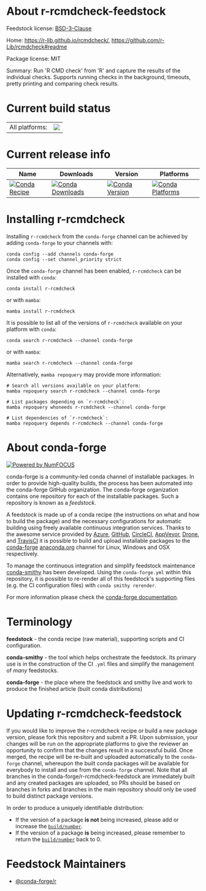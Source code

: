 About r-rcmdcheck-feedstock
===========================

Feedstock license: [BSD-3-Clause](https://github.com/conda-forge/r-rcmdcheck-feedstock/blob/main/LICENSE.txt)

Home: https://r-lib.github.io/rcmdcheck/, https://github.com/r-Lib/rcmdcheck#readme

Package license: MIT

Summary: Run 'R CMD check' from 'R' and capture the results of the individual checks. Supports running checks in the background, timeouts, pretty printing and comparing check results.

Current build status
====================


<table><tr><td>All platforms:</td>
    <td>
      <a href="https://dev.azure.com/conda-forge/feedstock-builds/_build/latest?definitionId=1514&branchName=main">
        <img src="https://dev.azure.com/conda-forge/feedstock-builds/_apis/build/status/r-rcmdcheck-feedstock?branchName=main">
      </a>
    </td>
  </tr>
</table>

Current release info
====================

| Name | Downloads | Version | Platforms |
| --- | --- | --- | --- |
| [![Conda Recipe](https://img.shields.io/badge/recipe-r--rcmdcheck-green.svg)](https://anaconda.org/conda-forge/r-rcmdcheck) | [![Conda Downloads](https://img.shields.io/conda/dn/conda-forge/r-rcmdcheck.svg)](https://anaconda.org/conda-forge/r-rcmdcheck) | [![Conda Version](https://img.shields.io/conda/vn/conda-forge/r-rcmdcheck.svg)](https://anaconda.org/conda-forge/r-rcmdcheck) | [![Conda Platforms](https://img.shields.io/conda/pn/conda-forge/r-rcmdcheck.svg)](https://anaconda.org/conda-forge/r-rcmdcheck) |

Installing r-rcmdcheck
======================

Installing `r-rcmdcheck` from the `conda-forge` channel can be achieved by adding `conda-forge` to your channels with:

```
conda config --add channels conda-forge
conda config --set channel_priority strict
```

Once the `conda-forge` channel has been enabled, `r-rcmdcheck` can be installed with `conda`:

```
conda install r-rcmdcheck
```

or with `mamba`:

```
mamba install r-rcmdcheck
```

It is possible to list all of the versions of `r-rcmdcheck` available on your platform with `conda`:

```
conda search r-rcmdcheck --channel conda-forge
```

or with `mamba`:

```
mamba search r-rcmdcheck --channel conda-forge
```

Alternatively, `mamba repoquery` may provide more information:

```
# Search all versions available on your platform:
mamba repoquery search r-rcmdcheck --channel conda-forge

# List packages depending on `r-rcmdcheck`:
mamba repoquery whoneeds r-rcmdcheck --channel conda-forge

# List dependencies of `r-rcmdcheck`:
mamba repoquery depends r-rcmdcheck --channel conda-forge
```


About conda-forge
=================

[![Powered by
NumFOCUS](https://img.shields.io/badge/powered%20by-NumFOCUS-orange.svg?style=flat&colorA=E1523D&colorB=007D8A)](https://numfocus.org)

conda-forge is a community-led conda channel of installable packages.
In order to provide high-quality builds, the process has been automated into the
conda-forge GitHub organization. The conda-forge organization contains one repository
for each of the installable packages. Such a repository is known as a *feedstock*.

A feedstock is made up of a conda recipe (the instructions on what and how to build
the package) and the necessary configurations for automatic building using freely
available continuous integration services. Thanks to the awesome service provided by
[Azure](https://azure.microsoft.com/en-us/services/devops/), [GitHub](https://github.com/),
[CircleCI](https://circleci.com/), [AppVeyor](https://www.appveyor.com/),
[Drone](https://cloud.drone.io/welcome), and [TravisCI](https://travis-ci.com/)
it is possible to build and upload installable packages to the
[conda-forge](https://anaconda.org/conda-forge) [anaconda.org](https://anaconda.org/)
channel for Linux, Windows and OSX respectively.

To manage the continuous integration and simplify feedstock maintenance
[conda-smithy](https://github.com/conda-forge/conda-smithy) has been developed.
Using the ``conda-forge.yml`` within this repository, it is possible to re-render all of
this feedstock's supporting files (e.g. the CI configuration files) with ``conda smithy rerender``.

For more information please check the [conda-forge documentation](https://conda-forge.org/docs/).

Terminology
===========

**feedstock** - the conda recipe (raw material), supporting scripts and CI configuration.

**conda-smithy** - the tool which helps orchestrate the feedstock.
                   Its primary use is in the construction of the CI ``.yml`` files
                   and simplify the management of *many* feedstocks.

**conda-forge** - the place where the feedstock and smithy live and work to
                  produce the finished article (built conda distributions)


Updating r-rcmdcheck-feedstock
==============================

If you would like to improve the r-rcmdcheck recipe or build a new
package version, please fork this repository and submit a PR. Upon submission,
your changes will be run on the appropriate platforms to give the reviewer an
opportunity to confirm that the changes result in a successful build. Once
merged, the recipe will be re-built and uploaded automatically to the
`conda-forge` channel, whereupon the built conda packages will be available for
everybody to install and use from the `conda-forge` channel.
Note that all branches in the conda-forge/r-rcmdcheck-feedstock are
immediately built and any created packages are uploaded, so PRs should be based
on branches in forks and branches in the main repository should only be used to
build distinct package versions.

In order to produce a uniquely identifiable distribution:
 * If the version of a package **is not** being increased, please add or increase
   the [``build/number``](https://docs.conda.io/projects/conda-build/en/latest/resources/define-metadata.html#build-number-and-string).
 * If the version of a package **is** being increased, please remember to return
   the [``build/number``](https://docs.conda.io/projects/conda-build/en/latest/resources/define-metadata.html#build-number-and-string)
   back to 0.

Feedstock Maintainers
=====================

* [@conda-forge/r](https://github.com/orgs/conda-forge/teams/r/)

